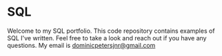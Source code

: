 # SQL
Welcome to my SQL portfolio. This code repository contains examples of SQL I've written. Feel free to take a look and reach out if you have any questions. My email is dominicpetersjnr@gmail.com

